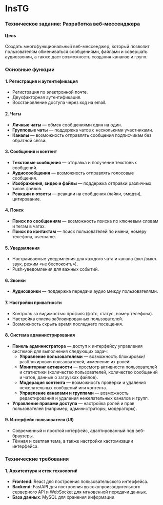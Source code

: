 # InsTG

### Техническое задание: Разработка веб-мессенджера

#### Цель
Создать многофункциональный веб-мессенджер, который позволит пользователям обмениваться сообщениями, файлами и совершать аудиозвонки, а также даст возможность создания каналов и групп.

### Основные функции

#### 1. **Регистрация и аутентификация**
   - Регистрация по электронной почте.
   - Двухфакторная аутентификация.
   - Восстановление доступа через код на email.

#### 2. **Чаты**
   - **Личные чаты** — обмен сообщениями один на один.
   - **Групповые чаты** — поддержка чатов с несколькими участниками.
   - **Каналы** — возможность отправлять сообщения подписчикам без обратной связи.

#### 3. **Сообщения и контент**
   - **Текстовые сообщения** — отправка и получение текстовых сообщений.
   - **Аудиосообщения** — возможность отправлять голосовые сообщения.
   - **Изображения, видео и файлы** — поддержка отправки различных типов файлов.
   - **Реакции и ответы** — реакции на сообщения (лайки, эмодзи), цитирование.

#### 4. **Поиск**
   - **Поиск по сообщениям** — возможность поиска по ключевым словам и тегам в чатах.
   - **Поиск по контактам** — поиск пользователей по имени, номеру телефона, username.

#### 5. **Уведомления**
   - Настраиваемые уведомления для каждого чата и канала (вкл./выкл. звук, режим «не беспокоить»).
   - Push-уведомления для важных событий.

#### 6. **Звонки**
   - **Аудиозвонки** — поддержка передачи аудио между пользователями.

#### 7. **Настройки приватности**
   - Контроль за видимостью профиля (фото, статус, номер телефона).
   - Настройка списка заблокированных пользователей.
   - Возможность скрыть время последнего посещения.

#### 8. **Система администрирования**
   - **Панель администратора** — доступ к интерфейсу управления системой для выполнения следующих задач:
     - **Управление пользователями** — возможность блокировки/разблокировки пользователей, изменение их ролей.
     - **Мониторинг активности** — просмотр активности пользователей и статистики (количество пользователей, количество сообщений и чатов, данные о загрузках файлов).
     - **Модерация контента** — возможность проверки и удаления нежелательных сообщений или контента.
     - **Управление каналами и группами** — возможность редактирования и удаления нежелательных каналов и групп.
   - **Управление правами доступа** — настройка ролей и прав пользователей (например, администраторы, модераторы).

#### 9. **Интерфейс пользователя (UI)**
   - Современный и простой интерфейс, адаптированный под веб-браузеры.
   - Тёмная и светлая тема, а также настройки кастомизации интерфейса.

### Технические требования

#### 1. **Архитектура и стек технологий**
   - **Frontend**: React для построения пользовательского интерфейса.
   - **Backend**: FastAPI для построения высокопроизводительного серверного API и WebSocket для мгновенной передачи данных.
   - **База данных**: MySQL для хранения информации.
